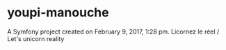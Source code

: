youpi-manouche
==============

A Symfony project created on February 9, 2017, 1:28 pm.
Licornez le réel / Let's unicorn reality
